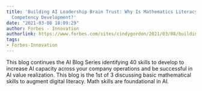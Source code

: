 ```yaml
---
title: 'Building AI Leadership Brain Trust: Why Is Mathematics Literacy Key To AI
  Competency Development?'
date: "2021-03-08 18:09:29"
author: Forbes - Innovation
authorlink: https://www.forbes.com/sites/cindygordon/2021/03/08/building-ai-leadership-brain-trust-why-is-mathematics-literacy-key-to-ai-competency-development/
tags:
- Forbes-Innovation
---
```

This blog continues the AI Blog Series identifying 40 skills to develop to increase AI capacity across your company operations and be successful in AI value realization. This blog is the 1st of 3 discussing basic mathematical skills  to augment digital literacy. Math skills are foundational in AI.